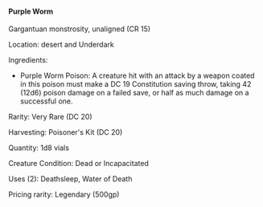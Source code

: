 #### Purple Worm
Gargantuan monstrosity, unaligned (CR 15)

Location: desert and Underdark

Ingredients: 
 - Purple Worm Poison:
 	A creature hit with an attack by a weapon coated in this poison must make a DC 19 Constitution
 	saving throw, taking 42 (12d6) poison damage on a failed save, or half as much damage on a
 	successful one.

Rarity: Very Rare (DC 20)

Harvesting: Poisoner's Kit (DC 20)

Quantity: 1d8 vials

Creature Condition: Dead or Incapacitated

Uses (2): Deathsleep, Water of Death

Pricing rarity: Legendary (500gp)